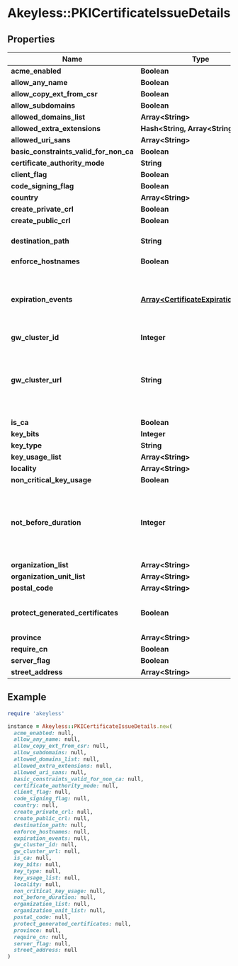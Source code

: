 # Akeyless::PKICertificateIssueDetails

## Properties

| Name | Type | Description | Notes |
| ---- | ---- | ----------- | ----- |
| **acme_enabled** | **Boolean** |  | [optional] |
| **allow_any_name** | **Boolean** |  | [optional] |
| **allow_copy_ext_from_csr** | **Boolean** |  | [optional] |
| **allow_subdomains** | **Boolean** |  | [optional] |
| **allowed_domains_list** | **Array&lt;String&gt;** |  | [optional] |
| **allowed_extra_extensions** | **Hash&lt;String, Array&lt;String&gt;&gt;** |  | [optional] |
| **allowed_uri_sans** | **Array&lt;String&gt;** |  | [optional] |
| **basic_constraints_valid_for_non_ca** | **Boolean** |  | [optional] |
| **certificate_authority_mode** | **String** |  | [optional] |
| **client_flag** | **Boolean** |  | [optional] |
| **code_signing_flag** | **Boolean** |  | [optional] |
| **country** | **Array&lt;String&gt;** |  | [optional] |
| **create_private_crl** | **Boolean** |  | [optional] |
| **create_public_crl** | **Boolean** |  | [optional] |
| **destination_path** | **String** | DestinationPath is the destination to save generated certificates | [optional] |
| **enforce_hostnames** | **Boolean** |  | [optional] |
| **expiration_events** | [**Array&lt;CertificateExpirationEvent&gt;**](CertificateExpirationEvent.md) | ExpirationNotification holds a list of expiration notices that should be sent in case a certificate is about to expire, this value is being propagated to the Certificate resources that are created | [optional] |
| **gw_cluster_id** | **Integer** |  | [optional] |
| **gw_cluster_url** | **String** | GWClusterURL is required when CAMode is \&quot;public\&quot; and it defines the cluster URL the PKI should be issued from. The GW cluster must have permissions to read associated target&#39;s details | [optional] |
| **is_ca** | **Boolean** |  | [optional] |
| **key_bits** | **Integer** |  | [optional] |
| **key_type** | **String** |  | [optional] |
| **key_usage_list** | **Array&lt;String&gt;** |  | [optional] |
| **locality** | **Array&lt;String&gt;** |  | [optional] |
| **non_critical_key_usage** | **Boolean** |  | [optional] |
| **not_before_duration** | **Integer** | A Duration represents the elapsed time between two instants as an int64 nanosecond count. The representation limits the largest representable duration to approximately 290 years. | [optional] |
| **organization_list** | **Array&lt;String&gt;** |  | [optional] |
| **organization_unit_list** | **Array&lt;String&gt;** |  | [optional] |
| **postal_code** | **Array&lt;String&gt;** |  | [optional] |
| **protect_generated_certificates** | **Boolean** | ProtectGeneratedCertificates dictates whether the created certificates should be protected from deletion | [optional] |
| **province** | **Array&lt;String&gt;** |  | [optional] |
| **require_cn** | **Boolean** |  | [optional] |
| **server_flag** | **Boolean** |  | [optional] |
| **street_address** | **Array&lt;String&gt;** |  | [optional] |

## Example

```ruby
require 'akeyless'

instance = Akeyless::PKICertificateIssueDetails.new(
  acme_enabled: null,
  allow_any_name: null,
  allow_copy_ext_from_csr: null,
  allow_subdomains: null,
  allowed_domains_list: null,
  allowed_extra_extensions: null,
  allowed_uri_sans: null,
  basic_constraints_valid_for_non_ca: null,
  certificate_authority_mode: null,
  client_flag: null,
  code_signing_flag: null,
  country: null,
  create_private_crl: null,
  create_public_crl: null,
  destination_path: null,
  enforce_hostnames: null,
  expiration_events: null,
  gw_cluster_id: null,
  gw_cluster_url: null,
  is_ca: null,
  key_bits: null,
  key_type: null,
  key_usage_list: null,
  locality: null,
  non_critical_key_usage: null,
  not_before_duration: null,
  organization_list: null,
  organization_unit_list: null,
  postal_code: null,
  protect_generated_certificates: null,
  province: null,
  require_cn: null,
  server_flag: null,
  street_address: null
)
```

